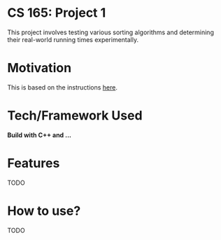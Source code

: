 # CS 165: Project 1
This project involves testing various sorting algorithms and determining their real-world running times experimentally.

# Motivation
This is based on the instructions [here](https://www.ics.uci.edu/~goodrich/teach/cs165/proj/proj1.html).

# Tech/Framework Used
**Build with C++ and ...**

# Features
TODO

# How to use?
TODO